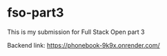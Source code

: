 # fso-part3

This is my submission for Full Stack Open part 3

Backend link: https://phonebook-9k9x.onrender.com/
